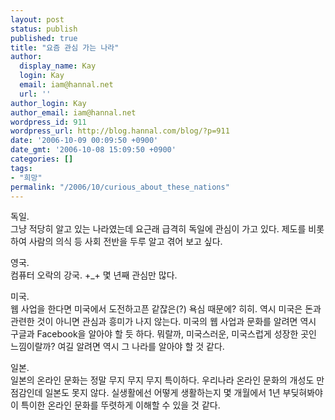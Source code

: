 ```yaml
---
layout: post
status: publish
published: true
title: "요즘 관심 가는 나라"
author:
  display_name: Kay
  login: Kay
  email: iam@hannal.net
  url: ''
author_login: Kay
author_email: iam@hannal.net
wordpress_id: 911
wordpress_url: http://blog.hannal.com/blog/?p=911
date: '2006-10-09 00:09:50 +0900'
date_gmt: '2006-10-08 15:09:50 +0900'
categories: []
tags:
- "희망"
permalink: "/2006/10/curious_about_these_nations"
---
```

<p>독일.<br />
그냥 적당히 알고 있는 나라였는데 요근래 급격히 독일에 관심이 가고 있다. 제도를 비롯하여 사람의 의식 등 사회 전반을 두루 알고 겪어 보고 싶다.</p>
<p>영국.<br />
컴퓨터 오락의 강국. +_+ 몇 년째 관심만 많다.</p>
<p>미국.<br />
웹 사업을 한다면 미국에서 도전하고픈 같잖은(?) 욕심 때문에? 히히. 역시 미국은 돈과 관련한 것이 아니면 관심과 흥미가 나지 않는다. 미국의 웹 사업과 문화를 알려면 역시 구글과 Facebook을 알아야 할 듯 하다. 뭐랄까, 미국스러운, 미국스럽게 성장한 곳인 느낌이랄까? 여길 알려면 역시 그 나라를 알아야 할 것 같다.</p>
<p>일본.<br />
일본의 온라인 문화는 정말 무지 무지 무지 특이하다. 우리나라 온라인 문화의 개성도 만점감인데 일본도 못지 않다. 실생활에선 어떻게 생활하는지 몇 개월에서 1년 부딪혀봐야 이 특이한 온라인 문화를 뚜렷하게 이해할 수 있을 것 같다.</p>
